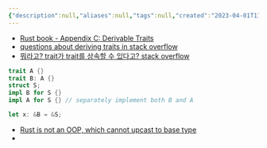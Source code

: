 ```yaml
---
{"description":null,"aliases":null,"tags":null,"created":"2023-04-01T11:03:08","updated":"2023-07-15T21:30:20","title":"derivable traits and trait inheritance","dg-publish":true,"permalink":"/docs/derivable traits and trait inheritance/","dgPassFrontmatter":true}
---
```


- [Rust book - Appendix C: Derivable Traits](https://doc.rust-lang.org/book/appendix-03-derivable-traits.html)
- [questions about deriving traits in stack overflow](https://stackoverflow.com/a/50040689/21369350)
- [뭐라고? trait가 trait를 상속할 수 있다고? stack overflow](https://stackoverflow.com/a/47966422/21369350)

```rust
trait A {}
trait B: A {}
struct S;
impl B for S {}
impl A for S {} // separately implement both B and A

let x: &B = &S;
```

- [Rust is not an OOP, which cannot upcast to base type](https://stackoverflow.com/questions/28632968/why-doesnt-rust-support-trait-object-upcasting)
- 
